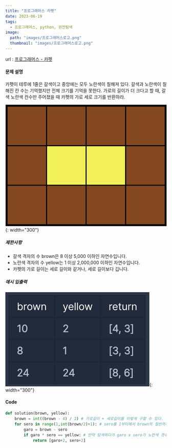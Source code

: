 ```yaml
---
title: "프로그래머스 카펫"
date: 2023-06-19
tags:
  - 프로그래머스, python, 완전탐색
image:
  path: "images/프로그래머스로고.png"
  thumbnail: "images/프로그래머스로고.png"
---
```

url : [프로그래머스 - 카펫](https://school.programmers.co.kr/learn/courses/30/lessons/42842)

#### 문제 설명
카펫이 테루에 1줄은 갈색이고 중앙에는 모두 노란색이 칠해져 있다. 갈색과 노란색이 칠해진 칸 수는 기억했지만 전체 크기를 기억을 못한다. 가로의 길이가 더 크다고 할 때, 갈색 노란색 칸수만 주어졌을 때 카펫의 가로 세로 크기를 반환하라.

![](/images/2023-06-16-21-39-21.png){: width="300"}

##### 제한사항

-   갈색 격자의 수 brown은 8 이상 5,000 이하인 자연수입니다.
-   노란색 격자의 수 yellow는 1 이상 2,000,000 이하인 자연수입니다.
-   카펫의 가로 길이는 세로 길이와 같거나, 세로 길이보다 깁니다.

##### 예시 입출력
![](/images/2023-06-16-21-39-38.png){: width="300"}

#### Code
```python
def solution(brown, yellow):
    brown = int((brown - 4) / 2) # 가로길이 + 세로길이를 이렇게 구할 수 있다.
    for sero in range(1,int(brown/2)+1): # sero를 1부터해서 brown의 절반까지 완전탐색한다.
        garo = brown - sero
        if garo * sero == yellow: # 만약 탐색하다가 garo x sero가 노란색 갯수가 되면 반환!
            return [garo+2, sero+2]
```
